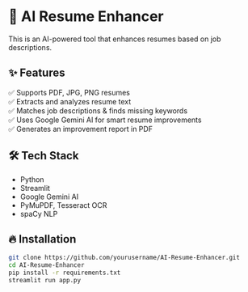 # 🚀 AI Resume Enhancer  

This is an AI-powered tool that enhances resumes based on job descriptions.  

## ✨ Features
✅ Supports PDF, JPG, PNG resumes  
✅ Extracts and analyzes resume text  
✅ Matches job descriptions & finds missing keywords  
✅ Uses Google Gemini AI for smart resume improvements  
✅ Generates an improvement report in PDF  

## 🛠️ Tech Stack  
- Python  
- Streamlit  
- Google Gemini AI  
- PyMuPDF, Tesseract OCR  
- spaCy NLP  

## 🔥 Installation  
```bash
git clone https://github.com/yourusername/AI-Resume-Enhancer.git
cd AI-Resume-Enhancer
pip install -r requirements.txt
streamlit run app.py
